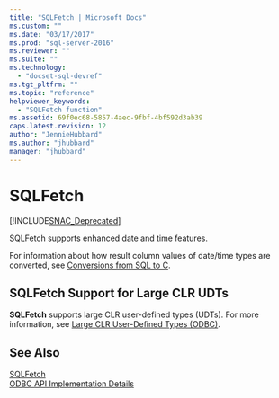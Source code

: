 ```yaml
---
title: "SQLFetch | Microsoft Docs"
ms.custom: ""
ms.date: "03/17/2017"
ms.prod: "sql-server-2016"
ms.reviewer: ""
ms.suite: ""
ms.technology: 
  - "docset-sql-devref"
ms.tgt_pltfrm: ""
ms.topic: "reference"
helpviewer_keywords: 
  - "SQLFetch function"
ms.assetid: 69f0ec68-5857-4aec-9fbf-4bf592d3ab39
caps.latest.revision: 12
author: "JennieHubbard"
ms.author: "jhubbard"
manager: "jhubbard"
---
```

# SQLFetch
[!INCLUDE[SNAC_Deprecated](../../includes/snac-deprecated.md)]

  SQLFetch supports enhanced date and time features.  
  
 For information about how result column values of date/time types are converted, see [Conversions from SQL to C](../../relational-databases/native-client-odbc-date-time/datetime-data-type-conversions-from-sql-to-c.md).  
  
## SQLFetch Support for Large CLR UDTs  
 **SQLFetch** supports large CLR user-defined types (UDTs). For more information, see [Large CLR User-Defined Types &#40;ODBC&#41;](../../relational-databases/native-client/odbc/large-clr-user-defined-types-odbc.md).  
  
## See Also  
 [SQLFetch](http://go.microsoft.com/fwlink/?LinkId=80703)   
 [ODBC API Implementation Details](../../relational-databases/native-client-odbc-api/odbc-api-implementation-details.md)  
  
  
